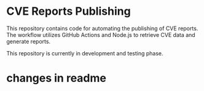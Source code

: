 # CVE Reports Publishing
This repository contains code for automating the publishing of CVE reports. The workflow utilizes GitHub Actions and Node.js to retrieve CVE data and generate reports.


This repository is currently in development and testing phase.

# changes in readme

